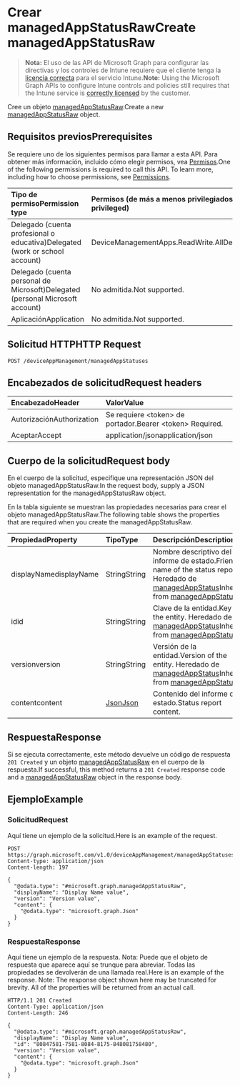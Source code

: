 # <a name="create-managedappstatusraw"></a><span data-ttu-id="1f3cc-101">Crear managedAppStatusRaw</span><span class="sxs-lookup"><span data-stu-id="1f3cc-101">Create managedAppStatusRaw</span></span>

> <span data-ttu-id="1f3cc-102">**Nota:** El uso de las API de Microsoft Graph para configurar las directivas y los controles de Intune requiere que el cliente tenga la [licencia correcta](https://go.microsoft.com/fwlink/?linkid=839381) para el servicio Intune.</span><span class="sxs-lookup"><span data-stu-id="1f3cc-102">**Note:** Using the Microsoft Graph APIs to configure Intune controls and policies still requires that the Intune service is [correctly licensed](https://go.microsoft.com/fwlink/?linkid=839381) by the customer.</span></span>

<span data-ttu-id="1f3cc-103">Cree un objeto [managedAppStatusRaw](../resources/intune_mam_managedappstatusraw.md).</span><span class="sxs-lookup"><span data-stu-id="1f3cc-103">Create a new [managedAppStatusRaw](../resources/intune_mam_managedappstatusraw.md) object.</span></span>
## <a name="prerequisites"></a><span data-ttu-id="1f3cc-104">Requisitos previos</span><span class="sxs-lookup"><span data-stu-id="1f3cc-104">Prerequisites</span></span>
<span data-ttu-id="1f3cc-p101">Se requiere uno de los siguientes permisos para llamar a esta API. Para obtener más información, incluido cómo elegir permisos, vea [Permisos](../../../concepts/permissions_reference.md).</span><span class="sxs-lookup"><span data-stu-id="1f3cc-p101">One of the following permissions is required to call this API. To learn more, including how to choose permissions, see [Permissions](../../../concepts/permissions_reference.md).</span></span>

|<span data-ttu-id="1f3cc-107">Tipo de permiso</span><span class="sxs-lookup"><span data-stu-id="1f3cc-107">Permission type</span></span>|<span data-ttu-id="1f3cc-108">Permisos (de más a menos privilegiados)</span><span class="sxs-lookup"><span data-stu-id="1f3cc-108">Permissions (from most to least privileged)</span></span>|
|:---|:---|
|<span data-ttu-id="1f3cc-109">Delegado (cuenta profesional o educativa)</span><span class="sxs-lookup"><span data-stu-id="1f3cc-109">Delegated (work or school account)</span></span>|<span data-ttu-id="1f3cc-110">DeviceManagementApps.ReadWrite.All</span><span class="sxs-lookup"><span data-stu-id="1f3cc-110">DeviceManagementApps.ReadWrite.All</span></span>|
|<span data-ttu-id="1f3cc-111">Delegado (cuenta personal de Microsoft)</span><span class="sxs-lookup"><span data-stu-id="1f3cc-111">Delegated (personal Microsoft account)</span></span>|<span data-ttu-id="1f3cc-112">No admitida.</span><span class="sxs-lookup"><span data-stu-id="1f3cc-112">Not supported.</span></span>|
|<span data-ttu-id="1f3cc-113">Aplicación</span><span class="sxs-lookup"><span data-stu-id="1f3cc-113">Application</span></span>|<span data-ttu-id="1f3cc-114">No admitida.</span><span class="sxs-lookup"><span data-stu-id="1f3cc-114">Not supported.</span></span>|

## <a name="http-request"></a><span data-ttu-id="1f3cc-115">Solicitud HTTP</span><span class="sxs-lookup"><span data-stu-id="1f3cc-115">HTTP Request</span></span>
<!-- {
  "blockType": "ignored"
}
-->
``` http
POST /deviceAppManagement/managedAppStatuses
```

## <a name="request-headers"></a><span data-ttu-id="1f3cc-116">Encabezados de solicitud</span><span class="sxs-lookup"><span data-stu-id="1f3cc-116">Request headers</span></span>
|<span data-ttu-id="1f3cc-117">Encabezado</span><span class="sxs-lookup"><span data-stu-id="1f3cc-117">Header</span></span>|<span data-ttu-id="1f3cc-118">Valor</span><span class="sxs-lookup"><span data-stu-id="1f3cc-118">Value</span></span>|
|:---|:---|
|<span data-ttu-id="1f3cc-119">Autorización</span><span class="sxs-lookup"><span data-stu-id="1f3cc-119">Authorization</span></span>|<span data-ttu-id="1f3cc-120">Se requiere &lt;token&gt; de portador.</span><span class="sxs-lookup"><span data-stu-id="1f3cc-120">Bearer &lt;token&gt; Required.</span></span>|
|<span data-ttu-id="1f3cc-121">Aceptar</span><span class="sxs-lookup"><span data-stu-id="1f3cc-121">Accept</span></span>|<span data-ttu-id="1f3cc-122">application/json</span><span class="sxs-lookup"><span data-stu-id="1f3cc-122">application/json</span></span>|

## <a name="request-body"></a><span data-ttu-id="1f3cc-123">Cuerpo de la solicitud</span><span class="sxs-lookup"><span data-stu-id="1f3cc-123">Request body</span></span>
<span data-ttu-id="1f3cc-124">En el cuerpo de la solicitud, especifique una representación JSON del objeto managedAppStatusRaw.</span><span class="sxs-lookup"><span data-stu-id="1f3cc-124">In the request body, supply a JSON representation for the managedAppStatusRaw object.</span></span>

<span data-ttu-id="1f3cc-125">En la tabla siguiente se muestran las propiedades necesarias para crear el objeto managedAppStatusRaw.</span><span class="sxs-lookup"><span data-stu-id="1f3cc-125">The following table shows the properties that are required when you create the managedAppStatusRaw.</span></span>

|<span data-ttu-id="1f3cc-126">Propiedad</span><span class="sxs-lookup"><span data-stu-id="1f3cc-126">Property</span></span>|<span data-ttu-id="1f3cc-127">Tipo</span><span class="sxs-lookup"><span data-stu-id="1f3cc-127">Type</span></span>|<span data-ttu-id="1f3cc-128">Descripción</span><span class="sxs-lookup"><span data-stu-id="1f3cc-128">Description</span></span>|
|:---|:---|:---|
|<span data-ttu-id="1f3cc-129">displayName</span><span class="sxs-lookup"><span data-stu-id="1f3cc-129">displayName</span></span>|<span data-ttu-id="1f3cc-130">String</span><span class="sxs-lookup"><span data-stu-id="1f3cc-130">String</span></span>|<span data-ttu-id="1f3cc-131">Nombre descriptivo del informe de estado.</span><span class="sxs-lookup"><span data-stu-id="1f3cc-131">Friendly name of the status report.</span></span> <span data-ttu-id="1f3cc-132">Heredado de [managedAppStatus](../resources/intune_mam_managedappstatus.md)</span><span class="sxs-lookup"><span data-stu-id="1f3cc-132">Inherited from [managedAppStatus](../resources/intune_mam_managedappstatus.md)</span></span>|
|<span data-ttu-id="1f3cc-133">id</span><span class="sxs-lookup"><span data-stu-id="1f3cc-133">id</span></span>|<span data-ttu-id="1f3cc-134">String</span><span class="sxs-lookup"><span data-stu-id="1f3cc-134">String</span></span>|<span data-ttu-id="1f3cc-135">Clave de la entidad.</span><span class="sxs-lookup"><span data-stu-id="1f3cc-135">Key of the entity.</span></span> <span data-ttu-id="1f3cc-136">Heredado de [managedAppStatus](../resources/intune_mam_managedappstatus.md)</span><span class="sxs-lookup"><span data-stu-id="1f3cc-136">Inherited from [managedAppStatus](../resources/intune_mam_managedappstatus.md)</span></span>|
|<span data-ttu-id="1f3cc-137">version</span><span class="sxs-lookup"><span data-stu-id="1f3cc-137">version</span></span>|<span data-ttu-id="1f3cc-138">String</span><span class="sxs-lookup"><span data-stu-id="1f3cc-138">String</span></span>|<span data-ttu-id="1f3cc-139">Versión de la entidad.</span><span class="sxs-lookup"><span data-stu-id="1f3cc-139">Version of the entity.</span></span> <span data-ttu-id="1f3cc-140">Heredado de [managedAppStatus](../resources/intune_mam_managedappstatus.md)</span><span class="sxs-lookup"><span data-stu-id="1f3cc-140">Inherited from [managedAppStatus](../resources/intune_mam_managedappstatus.md)</span></span>|
|<span data-ttu-id="1f3cc-141">content</span><span class="sxs-lookup"><span data-stu-id="1f3cc-141">content</span></span>|[<span data-ttu-id="1f3cc-142">Json</span><span class="sxs-lookup"><span data-stu-id="1f3cc-142">Json</span></span>](../resources/intune_mam_json.md)|<span data-ttu-id="1f3cc-143">Contenido del informe de estado.</span><span class="sxs-lookup"><span data-stu-id="1f3cc-143">Status report content.</span></span>|



## <a name="response"></a><span data-ttu-id="1f3cc-144">Respuesta</span><span class="sxs-lookup"><span data-stu-id="1f3cc-144">Response</span></span>
<span data-ttu-id="1f3cc-145">Si se ejecuta correctamente, este método devuelve un código de respuesta `201 Created` y un objeto [managedAppStatusRaw](../resources/intune_mam_managedappstatusraw.md) en el cuerpo de la respuesta.</span><span class="sxs-lookup"><span data-stu-id="1f3cc-145">If successful, this method returns a `201 Created` response code and a [managedAppStatusRaw](../resources/intune_mam_managedappstatusraw.md) object in the response body.</span></span>

## <a name="example"></a><span data-ttu-id="1f3cc-146">Ejemplo</span><span class="sxs-lookup"><span data-stu-id="1f3cc-146">Example</span></span>
### <a name="request"></a><span data-ttu-id="1f3cc-147">Solicitud</span><span class="sxs-lookup"><span data-stu-id="1f3cc-147">Request</span></span>
<span data-ttu-id="1f3cc-148">Aquí tiene un ejemplo de la solicitud.</span><span class="sxs-lookup"><span data-stu-id="1f3cc-148">Here is an example of the request.</span></span>
``` http
POST https://graph.microsoft.com/v1.0/deviceAppManagement/managedAppStatuses
Content-type: application/json
Content-length: 197

{
  "@odata.type": "#microsoft.graph.managedAppStatusRaw",
  "displayName": "Display Name value",
  "version": "Version value",
  "content": {
    "@odata.type": "microsoft.graph.Json"
  }
}
```

### <a name="response"></a><span data-ttu-id="1f3cc-149">Respuesta</span><span class="sxs-lookup"><span data-stu-id="1f3cc-149">Response</span></span>
<span data-ttu-id="1f3cc-p105">Aquí tiene un ejemplo de la respuesta. Nota: Puede que el objeto de respuesta que aparece aquí se trunque para abreviar. Todas las propiedades se devolverán de una llamada real.</span><span class="sxs-lookup"><span data-stu-id="1f3cc-p105">Here is an example of the response. Note: The response object shown here may be truncated for brevity. All of the properties will be returned from an actual call.</span></span>
``` http
HTTP/1.1 201 Created
Content-Type: application/json
Content-Length: 246

{
  "@odata.type": "#microsoft.graph.managedAppStatusRaw",
  "displayName": "Display Name value",
  "id": "80847581-7581-8084-8175-848081758480",
  "version": "Version value",
  "content": {
    "@odata.type": "microsoft.graph.Json"
  }
}
```




